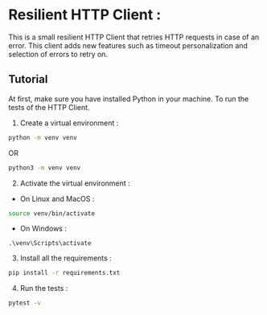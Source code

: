 # Resilient HTTP Client :
This is a small resilient HTTP Client that retries HTTP requests in case of an error. This client adds new features such as timeout personalization and selection of errors to retry on.
## Tutorial
At first, make sure you have installed Python in your machine.
To run the tests of the HTTP Client.

1. Create a virtual environment :
```bash
python -m venv venv
```
OR
```bash
python3 -m venv venv
```

2. Activate the virtual environment :
- On Linux and MacOS :
```bash
source venv/bin/activate
```
- On Windows :
```shell
.\venv\Scripts\activate
```

3. Install all the requirements :
```bash
pip install -r requirements.txt
```

4. Run the tests :
```bash
pytest -v
```
